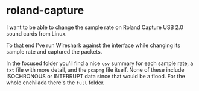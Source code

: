 # roland-capture
I want to be able to change the sample rate on Roland Capture USB 2.0 sound cards from Linux.

To that end I've run Wireshark against the interface while changing its sample rate and captured the packets.

In the focused folder you'll find a nice `csv` summary for each sample rate, a `txt` file with more detail, and the `pcapng` file itself.
None of these include ISOCHRONOUS or INTERRUPT data since that would be a flood.
For the whole enchilada there's the `full` folder.
